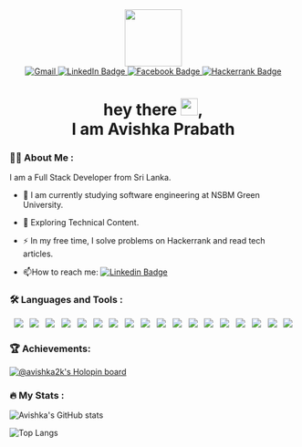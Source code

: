 <div id="header" align="center">
  <img src="https://media.giphy.com/media/M9gbBd9nbDrOTu1Mqx/giphy.gif" width="100"/>
  <div id="badges">
  <a href="mailto:avishka2k@gmail.com">
    <img src="https://img.shields.io/badge/gmail-EA4335?style=for-the-badge&logo=gmail&logoColor=white" alt="Gmail"/>
  </a>
  <a href="https://www.linkedin.com/in/avishka2k" target="_blank">
    <img src="https://img.shields.io/badge/LinkedIn-blue?style=for-the-badge&logo=linkedin&logoColor=white" alt="LinkedIn Badge"/>
  </a>
  <a href="https://www.facebook.com/avishka2k" target="_blank">
    <img src="https://img.shields.io/badge/facebook-1877F2?style=for-the-badge&logo=facebook&logoColor=white" alt="Facebook Badge"/>
  </a>
  <a href="https://www.hackerrank.com/avishka2k" target="_blank">
    <img src="https://img.shields.io/badge/Hackerrank-00EA64?style=for-the-badge&logo=hackerrank&logoColor=white" alt="Hackerrank Badge"/>
  </a>
</div>
<img src="https://gpvc.arturio.dev/avishka2k" alt=""/>
<h1>
  hey there <img src="https://media.giphy.com/media/hvRJCLFzcasrR4ia7z/giphy.gif" width="30px"/>,<br/> I am Avishka Prabath
</h1>
</div>

### :woman_technologist: About Me :

I am a Full Stack Developer from Sri Lanka.

- :telescope: I am currently studying software engineering at NSBM Green University.

- :seedling: Exploring Technical Content.

- :zap: In my free time, I solve problems on Hackerrank and read tech articles.

- :mailbox:How to reach me: [![Linkedin Badge](https://img.shields.io/badge/-Avishka-blue?style=flat&logo=Linkedin&logoColor=white)](https://www.linkedin.com/in/avishka2k)

### :hammer_and_wrench: Languages and Tools :

<div id="header" align="center">
<img src="https://img.shields.io/badge/-Java-red?style=flat-square&logo=java"/>&nbsp;&nbsp;
<img src="https://img.shields.io/badge/Javascript-ffb13b?style=flat-square&logo=javascript&logoColor=white"/>&nbsp;&nbsp;
<img src="https://img.shields.io/badge/-React.js-2088FF?style=flat-square&logo=react"/>&nbsp;&nbsp;
<img src="https://img.shields.io/badge/-Flutter-02569B?style=flat-square&logo=flutter"/>&nbsp;&nbsp;
<img src="https://img.shields.io/badge/Node.js-339933?style=flat-square&logo=Node.js&logoColor=white"/>&nbsp;&nbsp;
<img src="https://img.shields.io/badge/PHP-777BB4?style=flat-square&logo=php&logoColor=white"/>&nbsp;&nbsp;
<img src="https://img.shields.io/badge/MySQL-4479A1?style=flat-square&logo=mysql&logoColor=white"/>&nbsp;&nbsp;
<img src="https://img.shields.io/badge/HTML-E34F26?logo=html5&style=flat-square&logoColor=white"/>&nbsp;&nbsp;
<img src="https://img.shields.io/badge/CSS-1572B6?logo=css3&style=flat-square&logoColor=white"/>&nbsp;&nbsp;
<img src="https://img.shields.io/badge/Wordpress-1572B6?style=flat-square&logo=wordpress"/>&nbsp;&nbsp;
<img src="https://img.shields.io/badge/-figma-F24E1E?style=flat-square&logo=figma&logoColor=white"/>&nbsp;&nbsp;
<img src="https://img.shields.io/badge/-GitHub-181717?style=flat-square&logo=github"/>&nbsp;&nbsp;
<img src="https://img.shields.io/badge/-Git-F05032?style=flat-square&logo=git&logoColor=white"/>&nbsp;&nbsp;
<img src="https://img.shields.io/badge/Firebase-007ACC?style=flat-square&logo=firebase"/>&nbsp;&nbsp;
<img src="https://img.shields.io/badge/Google%20Cloud-4285F4?style=flat-square&logo=google-cloud&logoColor=FFBB00"/>&nbsp;&nbsp;
<img src="https://img.shields.io/badge/-Heroku-430098?style=flat-square&logo=heroku"/>&nbsp;&nbsp;
<img src="https://img.shields.io/badge/Linux-FCC624?style=flat-square&logo=linux&logoColor=black"/>&nbsp;&nbsp;
<img src="https://img.shields.io/badge/Arch_Linux-1793D1?style=flat-square&logo=arch-linux&logoColor=white"/>
</div>

### 🏆 Achievements:
[![@avishka2k's Holopin board](https://holopin.me/avishka2k)](https://holopin.io/@avishka2k)

### :fire: My Stats :

![Avishka's GitHub stats](https://github-readme-stats.vercel.app/api?username=avishka2k&show_icons=true&theme=dark&include_all_commits=true)

![Top Langs](https://github-readme-stats.vercel.app/api/top-langs/?username=avishka2k&layout=compact&theme=dark)
  


<!-- Resources -->
<!-- GitHub Stats: https://github.com/anuraghazra/github-readme-stats -->

